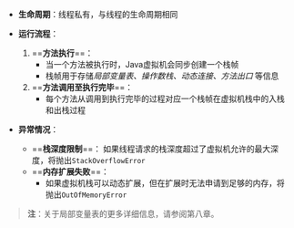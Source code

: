 

- **生命周期**：线程私有，与线程的生命周期相同

- **运行流程**：
  1. ==**方法执行**==：
     - 当一个方法被执行时，Java虚拟机会同步创建一个栈帧
     - 栈帧用于存储*局部变量表、操作数栈、动态连接、方法出口* 等信息
  2. ==**方法调用至执行完毕**==：
     - 每个方法从调用到执行完毕的过程对应一个栈帧在虚拟机栈中的入栈和出栈过程

- **异常情况**：
	- ==**栈深度限制**==：
	     如果线程请求的栈深度超过了虚拟机允许的最大深度，将抛出`StackOverflowError`
	 - ==**内存扩展失败**==：
	    - 如果虚拟机栈可以动态扩展，但在扩展时无法申请到足够的内存，将抛出`OutOfMemoryError`


> **注**：关于局部变量表的更多详细信息，请参阅第八章。

